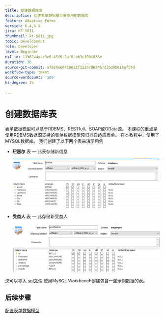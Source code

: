 ```yaml
---
title: 创建数据库表
description: 创建表单数据模型要使用的数据库
feature: Adaptive Forms
version: 6.4,6.5
jira: KT-5811
thumbnail: kt-5811.jpg
topic: Development
role: Developer
level: Beginner
exl-id: 1136244a-c3e6-45f6-8af8-eb3c100f838e
duration: 36
source-git-commit: af928e60410022f12207082467d3bd9b818af59d
workflow-type: tm+mt
source-wordcount: '105'
ht-degree: 1%

---
```


# 创建数据库表

表单数据模型可以基于RDBMS、RESTfull、SOAP或OData源。 本课程的重点是使用RDBMS数据源支持的表单数据模型预归档自适应表单。 在本教程中，使用了MYSQL数据库。 我们创建了以下两个表来演示用例

* **纽惠尔** 表 — 此表存储新信息

  ![纽惠尔](assets/newhire-table.png)


* **受益人** 表 — 此存储新受益人

  ![受益人](assets/beneficiaries-table.png)

您可以导入 [sql文件](assets/db-schema.sql) 使用MySQL Workbench创建包含一些示例数据的表。

## 后续步骤

[配置表单数据模型](./configuring-form-data-model.md)
